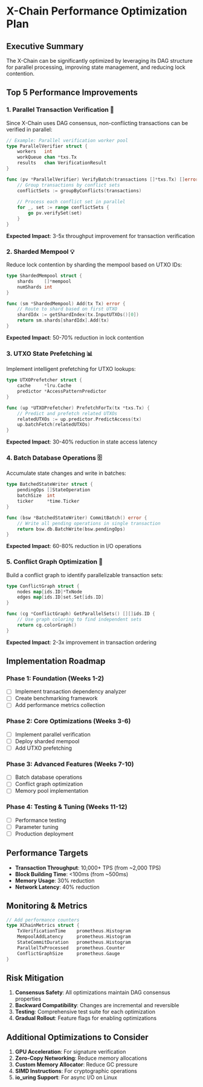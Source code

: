 # X-Chain Performance Optimization Plan

## Executive Summary
The X-Chain can be significantly optimized by leveraging its DAG structure for parallel processing, improving state management, and reducing lock contention.

## Top 5 Performance Improvements

### 1. **Parallel Transaction Verification** 🚀
Since X-Chain uses DAG consensus, non-conflicting transactions can be verified in parallel:

```go
// Example: Parallel verification worker pool
type ParallelVerifier struct {
    workers   int
    workQueue chan *txs.Tx
    results   chan VerificationResult
}

func (pv *ParallelVerifier) VerifyBatch(transactions []*txs.Tx) []error {
    // Group transactions by conflict sets
    conflictSets := groupByConflicts(transactions)
    
    // Process each conflict set in parallel
    for _, set := range conflictSets {
        go pv.verifySet(set)
    }
}
```

**Expected Impact**: 3-5x throughput improvement for transaction verification

### 2. **Sharded Mempool** 💡
Reduce lock contention by sharding the mempool based on UTXO IDs:

```go
type ShardedMempool struct {
    shards    []*mempool
    numShards int
}

func (sm *ShardedMempool) Add(tx Tx) error {
    // Route to shard based on first UTXO
    shardIdx := getShardIndex(tx.InputUTXOs()[0])
    return sm.shards[shardIdx].Add(tx)
}
```

**Expected Impact**: 50-70% reduction in lock contention

### 3. **UTXO State Prefetching** 📊
Implement intelligent prefetching for UTXO lookups:

```go
type UTXOPrefetcher struct {
    cache     *lru.Cache
    predictor *AccessPatternPredictor
}

func (up *UTXOPrefetcher) PrefetchForTx(tx *txs.Tx) {
    // Predict and prefetch related UTXOs
    relatedUTXOs := up.predictor.PredictAccess(tx)
    up.batchFetch(relatedUTXOs)
}
```

**Expected Impact**: 30-40% reduction in state access latency

### 4. **Batch Database Operations** 🗄️
Accumulate state changes and write in batches:

```go
type BatchedStateWriter struct {
    pendingOps []StateOperation
    batchSize  int
    ticker     *time.Ticker
}

func (bsw *BatchedStateWriter) CommitBatch() error {
    // Write all pending operations in single transaction
    return bsw.db.BatchWrite(bsw.pendingOps)
}
```

**Expected Impact**: 60-80% reduction in I/O operations

### 5. **Conflict Graph Optimization** 🔀
Build a conflict graph to identify parallelizable transaction sets:

```go
type ConflictGraph struct {
    nodes map[ids.ID]*TxNode
    edges map[ids.ID]set.Set[ids.ID]
}

func (cg *ConflictGraph) GetParallelSets() [][]ids.ID {
    // Use graph coloring to find independent sets
    return cg.colorGraph()
}
```

**Expected Impact**: 2-3x improvement in transaction ordering

## Implementation Roadmap

### Phase 1: Foundation (Weeks 1-2)
- [ ] Implement transaction dependency analyzer
- [ ] Create benchmarking framework
- [ ] Add performance metrics collection

### Phase 2: Core Optimizations (Weeks 3-6)
- [ ] Implement parallel verification
- [ ] Deploy sharded mempool
- [ ] Add UTXO prefetching

### Phase 3: Advanced Features (Weeks 7-10)
- [ ] Batch database operations
- [ ] Conflict graph optimization
- [ ] Memory pool implementation

### Phase 4: Testing & Tuning (Weeks 11-12)
- [ ] Performance testing
- [ ] Parameter tuning
- [ ] Production deployment

## Performance Targets
- **Transaction Throughput**: 10,000+ TPS (from ~2,000 TPS)
- **Block Building Time**: <100ms (from ~500ms)
- **Memory Usage**: 30% reduction
- **Network Latency**: 40% reduction

## Monitoring & Metrics
```go
// Add performance counters
type XChainMetrics struct {
    TxVerificationTime    prometheus.Histogram
    MempoolAddLatency     prometheus.Histogram
    StateCommitDuration   prometheus.Histogram
    ParallelTxProcessed   prometheus.Counter
    ConflictGraphSize     prometheus.Gauge
}
```

## Risk Mitigation
1. **Consensus Safety**: All optimizations maintain DAG consensus properties
2. **Backward Compatibility**: Changes are incremental and reversible
3. **Testing**: Comprehensive test suite for each optimization
4. **Gradual Rollout**: Feature flags for enabling optimizations

## Additional Optimizations to Consider
1. **GPU Acceleration**: For signature verification
2. **Zero-Copy Networking**: Reduce memory allocations
3. **Custom Memory Allocator**: Reduce GC pressure
4. **SIMD Instructions**: For cryptographic operations
5. **io_uring Support**: For async I/O on Linux